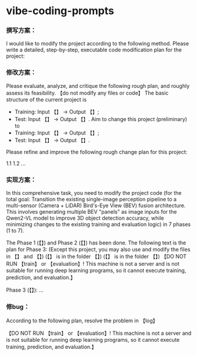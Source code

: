 # vibe-coding-prompts

### 撰写方案：
I would like to modify the project according to the following method. Please write a detailed, step-by-step, executable code modification plan for the project:

### 修改方案：
Please evaluate, analyze, and critique the following rough plan, and roughly assess its feasibility. 【do not modify any files or code】
The basic structure of the current project is 
- Training: Input 【】 → Output 【】;
- Test: Input 【】 → Output 【】.
Aim to change this project (preliminary) to 
- Training: Input 【】 → Output 【】;
- Test: Input 【】 → Output 【】.

Please refine and improve the following rough change plan for this project:

1.1
1.2
...

### 实现方案：
In this comprehensive task, you need to modify the project code (for the total goal: Transition the existing single-image perception pipeline to a multi-sensor (Camera + LiDAR) Bird's-Eye View (BEV) fusion architecture. This involves generating multiple BEV "panels" as image inputs for the Qwen2-VL model to improve 3D object detection accuracy, while minimizing changes to the existing training and evaluation logic) in 7 phases (1 to 7). 

The Phase 1 (【】) and Phase 2 (【】) has been done. 
The following text is the plan for Phase 3:
(Except this project, you may also use and modify the files in 【】 and 【】)
(【】 is in the folder 【】)
(【】 is in the folder 【】)
【DO NOT RUN 【train】 or 【evaluation】! This machine is not a server and is not suitable for running deep learning programs, so it cannot execute training, prediction, and evaluation.】

Phase 3 (【】):
...

### 修bug：
According to the following plan, resolve the problem in 【log】

【DO NOT RUN 【train】 or 【evaluation】! This machine is not a server and is not suitable for running deep learning programs, so it cannot execute training, prediction, and evaluation.】
